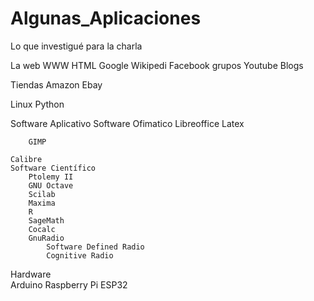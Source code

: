 # Algunas_Aplicaciones
Lo que investigué para la charla


La web
	WWW
	HTML
	Google
	Wikipedi
	Facebook
		grupos
	Youtube
	Blogs

Tiendas
	Amazon
	Ebay
	
Linux
Python

Software Aplicativo
	Software Ofimatico
		Libreoffice
		Latex
		
		GIMP
		
	Calibre
	Software Científico
		Ptolemy II
		GNU Octave
		Scilab
		Maxima
		R
		SageMath
		Cocalc
		GnuRadio
			Software Defined Radio
			Cognitive Radio
Hardware		
	Arduino
	Raspberry Pi
	ESP32
